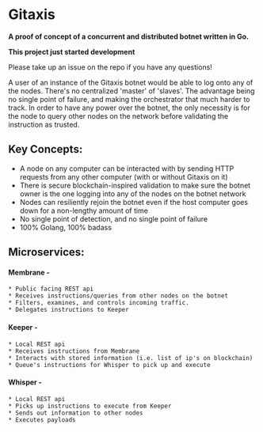 # Gitaxis

**A proof of concept of a concurrent and distributed botnet written in Go.**

**__This project just started development__**

Please take up an issue on the repo if you have any questions!

A user of an instance of the Gitaxis botnet would be able to log onto any of the nodes. There's no centralized 'master' of 'slaves'. The advantage being no single point of failure, and making the orchestrator that much harder to track. In order to have any power over the botnet, the only necessity is for the node to query other nodes on the network before validating the instruction as trusted.

## Key Concepts:
- A node on any computer can be interacted with by sending HTTP requests from any other computer (with or without Gitaxis on it)
- There is secure blockchain-inspired validation to make sure the botnet owner is the one logging into any of the nodes on the botnet network
- Nodes can resiliently rejoin the botnet even if the host computer goes down for a non-lengthy amount of time
- No single point of detection, and no single point of failure
- 100% Golang, 100% badass

## Microservices:

#### Membrane -
    * Public facing REST api
    * Receives instructions/queries from other nodes on the botnet
    * Filters, examines, and controls incoming traffic.
    * Delegates instructions to Keeper

#### Keeper -
    * Local REST api
    * Receives instructions from Membrane
    * Interacts with stored information (i.e. list of ip's on blockchain)
    * Queue's instructions for Whisper to pick up and execute

#### Whisper -
    * Local REST api
    * Picks up instructions to execute from Keeper
    * Sends out information to other nodes
    * Executes payloads
